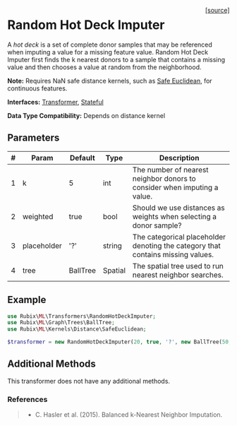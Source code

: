 <span style="float:right;"><a href="https://github.com/RubixML/RubixML/blob/master/src/Transformers/RandomHotDeckImputer.php">[source]</a></span>

# Random Hot Deck Imputer
A *hot deck* is a set of complete donor samples that may be referenced when imputing a value for a missing feature value. Random Hot Deck Imputer first finds the k nearest donors to a sample that contains a missing value and then chooses a value at random from the neighborhood.

**Note:** Requires NaN safe distance kernels, such as [Safe Euclidean](../kernels/distance/safe-euclidean.md), for continuous features.

**Interfaces:** [Transformer](api.md#transformers), [Stateful](api.md#stateful)

**Data Type Compatibility:** Depends on distance kernel

## Parameters
| # | Param | Default | Type | Description |
|---|---|---|---|---|
| 1 | k | 5 | int | The number of nearest neighbor donors to consider when imputing a value. |
| 2 | weighted | true | bool | Should we use distances as weights when selecting a donor sample? |
| 3 | placeholder | '?' | string | The categorical placeholder denoting the category that contains missing values. |
| 4 | tree | BallTree | Spatial | The spatial tree used to run nearest neighbor searches. |

## Example
```php
use Rubix\ML\Transformers\RandomHotDeckImputer;
use Rubix\ML\Graph\Trees\BallTree;
use Rubix\ML\Kernels\Distance\SafeEuclidean;

$transformer = new RandomHotDeckImputer(20, true, '?', new BallTree(50, new SafeEuclidean()));
```

## Additional Methods
This transformer does not have any additional methods.

### References
>- C. Hasler et al. (2015). Balanced k-Nearest Neighbor Imputation.